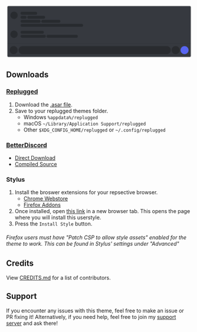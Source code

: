 <img src="./assets/banner.png">

## Downloads
### **[Replugged](https://replugged.dev/)**
1. Download the [.asar file](https://github.com/discord-extensions/bubble-bar/releases/download/v2.0.1/dev.LuckFire.BubbleBar.asar).
2. Save to your replugged themes folder.
    - Windows `%appdata%/replugged`
    - macOS `~/Library/Application Support/replugged`
    - Other `$XDG_CONFIG_HOME/replugged` or `~/.config/replugged`

### **[BetterDiscord](https://betterdiscord.app/)**
- [Direct Download](https://github.com/discord-extensions/bubble-bar/releases/download/betterdiscord/bubble-bar.theme.css)
- [Compiled Source](https://discord-extensions.github.io/bubble-bar/src/source.css)

### **Stylus**
1. Install the broswer extensions for your repsective browser.
    - [Chrome Webstore](https://chrome.google.com/webstore/detail/stylus/clngdbkpkpeebahjckkjfobafhncgmne)
    - [Firefox Addons](https://addons.mozilla.org/en-US/firefox/addon/styl-us/)
2. Once installed, open [this link](https://discord-extensions.github.io/bubble-bar/clients/stylus/bubble-bar.user.css) in a new browser tab. This opens the page where you will install this userstyle.
3. Press the `Install Style` button.

###### Firefox users must have "Patch CSP to allow style assets" enabled for the theme to work. This can be found in Stylus' settings under "Advanced"

## Credits
View [CREDITS.md](./CREDITS.md) for a list of contributors.

## Support
If you encounter any issues with this theme, feel free to make an issue or PR fixing it! Alternatively, if you need help, feel free to join my [support server](https://discord.gg/vYdXbEzqDs) and ask there!